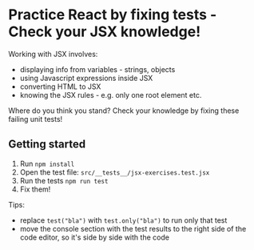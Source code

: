 # Practice React by fixing tests - Check your JSX knowledge!

Working with JSX involves:

- displaying info from variables - strings, objects
- using Javascript expressions inside JSX
- converting HTML to JSX
- knowing the JSX rules - e.g. only one root element etc.

Where do you think you stand?
Check your knowledge by fixing these failing unit tests!

## Getting started

1. Run `npm install`
2. Open the test file: `src/__tests__/jsx-exercises.test.jsx`
3. Run the tests `npm run test`
4. Fix them!

Tips:

- replace `test("bla")` with `test.only("bla")` to run only that test
- move the console section with the test results to the right side of the code editor, so it's side by side with the code

